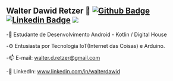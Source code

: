 

## Walter Dawid Retzer 👋 [![Github Badge](https://img.shields.io/badge/-Github-000?style=flat-square&logo=Github&logoColor=white&link=https://github.com/walter-retzer)](https://github.com/walter-retzer) [![Linkedin Badge](https://img.shields.io/badge/-LinkedIn-blue?style=flat-square&logo=Linkedin&logoColor=white&link=https://www.linkedin.com/in/walterdawid/)](https://www.linkedin.com/in/walterdawid/) <a href = "mailto:walter.d.retzer@gmail.com"><img src="https://img.shields.io/badge/Gmail-D14836?style=for-the-badge&logo=gmail&logoColor=white" target="_blank"></a>


-💬 Estudante de Desenvolvimento Android - Kotlin / Digital House


-⚙ Entusiasta por Tecnologia IoT(Internet das Coisas) e Arduino.


-📫 E-mail: walter.d.retzer@gmail.com


 -🚀 LinkedIn: www.linkedin.com/in/walterdawid
 
 

